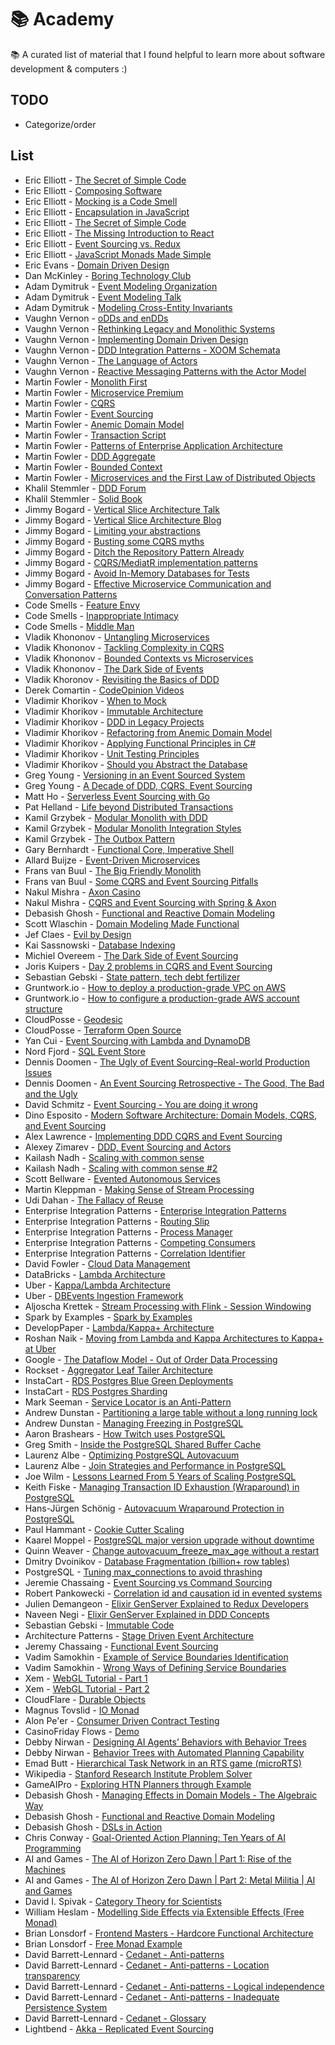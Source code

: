 # 📚 Academy

📚 A curated list of material that I found helpful to learn more about software development & computers :)


## TODO
- Categorize/order

## List
- Eric Elliott - [The Secret of Simple Code](https://www.youtube.com/watch?v=F-JvvFlYcts)
- Eric Elliott - [Composing Software](https://www.amazon.ca/Composing-Software-Exploration-Programming-Composition/dp/1661212565/ref=sr_1_1?dchild=1&keywords=composing+software&qid=1624062843&s=books&sr=1-1)
- Eric Elliott - [Mocking is a Code Smell](https://medium.com/javascript-scene/mocking-is-a-code-smell-944a70c90a6a)
- Eric Elliott - [Encapsulation in JavaScript](https://medium.com/javascript-scene/encapsulation-in-javascript-26be60e325b4)
- Eric Elliott - [The Secret of Simple Code](https://www.youtube.com/watch?v=F-JvvFlYcts)
- Eric Elliott - [The Missing Introduction to React](https://www.youtube.com/watch?v=BgZWA1EAIY0)
- Eric Elliott - [Event Sourcing vs. Redux](https://medium.com/@_ericelliott/the-command-pattern-event-sourcing-and-redux-are-all-different-architectures-but-they-all-3e36b70cbc60)
- Eric Elliott - [JavaScript Monads Made Simple](https://medium.com/javascript-scene/javascript-monads-made-simple-7856be57bfe8)
- Eric Evans - [Domain Driven Design](https://www.amazon.ca/Domain-Driven-Design-Tackling-Complexity-Software/dp/0321125215/ref=pd_lpo_1?pd_rd_i=0321125215&psc=1)
- Dan McKinley - [Boring Technology Club](http://boringtechnology.club/)
- Adam Dymitruk - [Event Modeling Organization](https://eventmodeling.org/)
- Adam Dymitruk - [Event Modeling Talk](https://www.youtube.com/watch?v=UYJ83me8O58)
- Adam Dymitruk - [Modeling Cross-Entity Invariants](https://www.youtube.com/watch?v=LuIVKL8y70E)
- Vaughn Vernon - [oDDs and enDDs](https://www.youtube.com/watch?v=4UZZjyQDgT8)
- Vaughn Vernon - [Rethinking Legacy and Monolithic Systems](https://www.youtube.com/watch?v=OSARwCnSRCI)
- Vaughn Vernon - [Implementing Domain Driven Design](https://www.amazon.ca/Implementing-Domain-Driven-Design-Vaughn-Vernon-ebook/dp/B00BCLEBN8/ref=sr_1_1?dchild=1&keywords=vaughn+vernon&qid=1624141592&sr=8-1)
- Vaughn Vernon - [DDD Integration Patterns - XOOM Schemata](https://docs.vlingo.io/xoom-schemata)
- Vaughn Vernon - [The Language of Actors](https://www.youtube.com/watch?v=gHqxPV_lT_I)
- Vaughn Vernon - [Reactive Messaging Patterns with the Actor Model](https://www.amazon.ca/Reactive-Messaging-Patterns-Actor-Model/dp/0133846830)
- Martin Fowler - [Monolith First](https://martinfowler.com/bliki/MonolithFirst.html)
- Martin Fowler - [Microservice Premium](https://martinfowler.com/bliki/MicroservicePremium.html)
- Martin Fowler - [CQRS](https://martinfowler.com/bliki/CQRS.html)
- Martin Fowler - [Event Sourcing](https://martinfowler.com/eaaDev/EventSourcing.html)
- Martin Fowler - [Anemic Domain Model](https://martinfowler.com/bliki/AnemicDomainModel.html)
- Martin Fowler - [Transaction Script](https://martinfowler.com/eaaCatalog/transactionScript.html)
- Martin Fowler - [Patterns of Enterprise Application Architecture](https://www.amazon.ca/Patterns-Enterprise-Application-Architecture-Martin/dp/0321127420/ref=sr_1_1?crid=2Z4PNNZS8S5G2&dchild=1&keywords=patterns+of+enterprise+application+architecture&qid=1624062774&s=books&sprefix=patterns+of+enter%2Cstripbooks%2C153&sr=1-1)
- Martin Fowler - [DDD Aggregate](https://martinfowler.com/bliki/DDD_Aggregate.html)
- Martin Fowler - [Bounded Context](https://martinfowler.com/bliki/BoundedContext.html)
- Martin Fowler - [Microservices and the First Law of Distributed Objects](https://martinfowler.com/articles/distributed-objects-microservices.html)
- Khalil Stemmler - [DDD Forum](https://github.com/stemmlerjs/ddd-forum)
- Khalil Stemmler - [Solid Book](https://solidbook.io/)
- Jimmy Bogard - [Vertical Slice Architecture Talk](https://www.youtube.com/watch?v=5kOzZz2vj2o)
- Jimmy Bogard - [Vertical Slice Architecture Blog](https://jimmybogard.com/vertical-slice-architecture/)
- Jimmy Bogard - [Limiting your abstractions](https://lostechies.com/jimmybogard/2012/09/20/limiting-your-abstractions/)
- Jimmy Bogard - [Busting some CQRS myths](https://lostechies.com/jimmybogard/2012/08/22/busting-some-cqrs-myths/)
- Jimmy Bogard - [Ditch the Repository Pattern Already](https://lostechies.com/derekgreer/2018/02/20/ditch-the-repository-pattern-already/)
- Jimmy Bogard - [CQRS/MediatR implementation patterns](https://lostechies.com/jimmybogard/2016/10/27/cqrsmediatr-implementation-patterns/)
- Jimmy Bogard - [Avoid In-Memory Databases for Tests](https://jimmybogard.com/avoid-in-memory-databases-for-tests/)
- Jimmy Bogard - [Effective Microservice Communication and Conversation Patterns](https://www.youtube.com/watch?v=aHsVsbo_VOE)
- Code Smells - [Feature Envy](https://refactoring.guru/smells/feature-envy)
- Code Smells - [Inappropriate Intimacy](https://refactoring.guru/smells/inappropriate-intimacy)
- Code Smells - [Middle Man](https://refactoring.guru/smells/middle-man)
- Vladik Khononov - [Untangling Microservices](https://vladikk.com/2020/04/09/untangling-microservices/)
- Vladik Khononov - [Tackling Complexity in CQRS](https://vladikk.com/2017/03/20/tackling-complexity-in-cqrs/)
- Vladik Khononov - [Bounded Contexts vs Microservices](https://vladikk.com/2018/01/21/bounded-contexts-vs-microservices/)
- Vladik Khononov - [The Dark Side of Events](https://www.youtube.com/watch?v=ILC0RP-NcLE&ab_channel=NDCConferences)
- Vladik Khoronov - [Revisiting the Basics of DDD](https://vladikk.com/2018/01/26/revisiting-the-basics-of-ddd/)
- Derek Comartin - [CodeOpinion Videos](https://www.youtube.com/watch?v=bxGkavGaEiM)
- Vladimir Khorikov - [When to Mock](https://enterprisecraftsmanship.com/posts/when-to-mock/)
- Vladimir Khorikov - [Immutable Architecture](https://enterprisecraftsmanship.com/posts/immutable-architecture/)
- Vladimir Khorikov - [DDD in Legacy Projects](https://www.pluralsight.com/courses/domain-driven-design-legacy-projects)
- Vladimir Khorikov - [Refactoring from Anemic Domain Model](https://www.pluralsight.com/courses/refactoring-anemic-domain-model)
- Vladimir Khorikov - [Applying Functional Principles in C#](https://www.pluralsight.com/courses/csharp-applying-functional-principles)
- Vladimir Khorikov - [Unit Testing Principles](https://www.amazon.ca/Unit-Testing-Principles-Practices-Patterns/dp/1617296279/ref=sr_1_1?dchild=1&keywords=unit+testing+principles&qid=1624062808&s=books&sr=1-1)
- Vladimir Khorikov - [Should you Abstract the Database](https://enterprisecraftsmanship.com/posts/should-you-abstract-database)
- Greg Young - [Versioning in an Event Sourced System](https://leanpub.com/esversioning/read)
- Greg Young - [A Decade of DDD, CQRS, Event Sourcing](https://www.youtube.com/watch?v=LDW0QWie21s)
- Matt Ho - [Serverless Event Sourcing with Go](https://www.youtube.com/watch?v=B-reKkB8L5Q)
- Pat Helland - [Life beyond Distributed Transactions](http://cs.brown.edu/courses/cs227/archives/2012/papers/weaker/cidr07p15.pdf)
- Kamil Grzybek - [Modular Monolith with DDD](https://github.com/kgrzybek/modular-monolith-with-ddd)
- Kamil Grzybek - [Modular Monolith Integration Styles](http://www.kamilgrzybek.com/design/modular-monolith-integration-styles/)
- Kamil Grzybek - [The Outbox Pattern](http://www.kamilgrzybek.com/design/the-outbox-pattern/)
- Gary Bernhardt - [Functional Core, Imperative Shell](https://www.youtube.com/watch?v=yTkzNHF6rMs)
- Allard Buijze - [Event-Driven Microservices](https://www.youtube.com/watch?v=jrbWIS7BH70)
- Frans van Buul - [The Big Friendly Monolith](https://www.youtube.com/watch?v=NgVk74f5Jes)
- Frans van Buul - [Some CQRS and Event Sourcing Pitfalls](https://axoniq.io/blog-overview/some-cqrses-pitfalls)
- Nakul Mishra - [Axon Casino](https://github.com/nklmish/axon-casino)
- Nakul Mishra - [CQRS and Event Sourcing with Spring & Axon](https://www.youtube.com/watch?v=hkJ29ER1EZU)
- Debasish Ghosh - [Functional and Reactive Domain Modeling ](https://www.manning.com/books/functional-and-reactive-domain-modeling)
- Scott Wlaschin - [Domain Modeling Made Functional](https://www.amazon.ca/Domain-Modeling-Made-Functional-Domain-Driven/dp/1680502549#:~:text=Domain%20Modeling%20Made%20Functional%3A%20Tackle,9781680502541%3A%20Books%20%2D%20Amazon.ca)
- Jef Claes - [Evil by Design](https://www.youtube.com/watch?v=EmMvnB2v1GQ)
- Kai Sassnowski - [Database Indexing](https://www.youtube.com/watch?v=HubezKbFL7E)
- Michiel Overeem - [The Dark Side of Event Sourcing](https://www.movereem.nl/files/2017SANER-eventsourcing.pdf)
- Joris Kuipers - [Day 2 problems in CQRS and Event Sourcing](https://www.youtube.com/watch?v=73KxyTUU4nU)
- Sebastian Gebski - [State pattern, tech debt fertilizer](https://no-kill-switch.ghost.io/state-pattern-tech-debt-fertilizer/)
- Gruntwork.io - [How to deploy a production-grade VPC on AWS](https://gruntwork.io/guides/networking/how-to-deploy-production-grade-vpc-aws/)
- Gruntwork.io - [How to configure a production-grade AWS account structure](https://gruntwork.io/guides/foundations/how-to-configure-production-grade-aws-account-structure/)
- CloudPosse - [Geodesic](https://github.com/cloudposse/geodesic)
- CloudPosse - [Terraform Open Source](https://cloudposse.com/)
- Yan Cui - [Event Sourcing with Lambda and DynamoDB](https://theburningmonk.com/2019/08/a-simple-event-sourcing-example-with-snapshots-using-lambda-and-dynamodb/)
- Nord Fjord - [SQL Event Store](https://nordfjord.io/blog/sql-event-store-maybe-not)
- Dennis Doomen - [The Ugly of Event Sourcing–Real-world Production Issues](https://www.continuousimprover.com/2017/11/the-ugly-of-event-sourcingreal-world.html)
- Dennis Doomen - [An Event Sourcing Retrospective - The Good, The Bad and the Ugly](https://www.youtube.com/watch?v=goknSHnTD4M&ab_channel=MicroCPH)
- David Schmitz - [Event Sourcing - You are doing it wrong](https://www.youtube.com/watch?v=GzrZworHpIk)
- Dino Esposito - [Modern Software Architecture: Domain Models, CQRS, and Event Sourcing](https://app.pluralsight.com/library/courses/modern-software-architecture-domain-models-cqrs-event-sourcing/table-of-contents)
- Alex Lawrence - [Implementing DDD CQRS and Event Sourcing](https://leanpub.com/implementing-ddd-cqrs-and-event-sourcing)
- Alexey Zimarev - [DDD, Event Sourcing and Actors](https://www.youtube.com/watch?v=58_Ehl3oETY&ab_channel=KanDDDinsky)
- Kailash Nadh - [Scaling with common sense](https://zerodha.tech/blog/scaling-with-common-sense/)
- Kailash Nadh - [Scaling with common sense #2](https://zerodha.tech/blog/being-future-ready-with-common-sense/)
- Scott Bellware - [Evented Autonomous Services](https://www.youtube.com/watch?v=qgKlu5gFsJM)
- Martin Kleppman - [Making Sense of Stream Processing](https://assets.confluent.io/m/2a60fabedb2dfbb1/original/20190307-EB-Making_Sense_of_Stream_Processing_Confluent.pdf)
- Udi Dahan - [The Fallacy of Reuse](https://udidahan.com/2009/06/07/the-fallacy-of-reuse/)
- Enterprise Integration Patterns - [Enterprise Integration Patterns](https://www.enterpriseintegrationpatterns.com/patterns/messaging/)
- Enterprise Integration Patterns - [Routing Slip](https://www.enterpriseintegrationpatterns.com/patterns/messaging/RoutingTable.html)
- Enterprise Integration Patterns - [Process Manager](https://www.enterpriseintegrationpatterns.com/patterns/messaging/ProcessManager.html)
- Enterprise Integration Patterns - [Competing Consumers](https://www.enterpriseintegrationpatterns.com/patterns/messaging/CompetingConsumers.html)
- Enterprise Integration Patterns - [Correlation Identifier](https://www.enterpriseintegrationpatterns.com/patterns/messaging/CorrelationIdentifier.html)
- David Fowler - [Cloud Data Management](https://dataschool.com/data-governance/)
- DataBricks - [Lambda Architecture](https://databricks.com/glossary/lambda-architecture)
- Uber - [Kappa/Lambda Architecture](https://eng.uber.com/kappa-architecture-data-stream-processing/)
- Uber - [DBEvents Ingestion Framework](https://eng.uber.com/dbevents-ingestion-framework/)
- Aljoscha Krettek - [Stream Processing with Flink - Session Windowing](https://www.ververica.com/blog/session-windowing-in-flink)
- Spark by Examples - [Spark by Examples](https://sparkbyexamples.com/)
- DevelopPaper - [Lambda/Kappa+ Architecture ](https://developpaper.com/how-does-big-data-architecture-integrate-streaming-and-batching/)
- Roshan Naik - [Moving from Lambda and Kappa Architectures to Kappa+ at Uber](https://www.youtube.com/watch?v=ExU7fJFw4Bg)
- Google - [The Dataflow Model - Out of Order Data Processing](https://research.google/pubs/pub43864/)
- Rockset - [Aggregator Leaf Tailer Architecture](https://rockset.com/blog/aggregator-leaf-tailer-an-architecture-for-live-analytics-on-event-streams/)
- InstaCart - [RDS Postgres Blue Green Deployments](https://tech.instacart.com/creating-a-logical-replica-from-a-snapshot-in-rds-postgres-886d9d2c7343)
- InstaCart - [RDS Postgres Sharding](https://tech.instacart.com/scaling-at-instacart-distributing-data-across-multiple-postgres-databases-with-rails-13b1e4eba202)
- Mark Seeman - [Service Locator is an Anti-Pattern](https://blog.ploeh.dk/2010/02/03/ServiceLocatorisanAnti-Pattern/)
- Andrew Dunstan - [Partitioning a large table without a long running lock](https://www.2ndquadrant.com/en/blog/partitioning-a-large-table-without-a-long-running-lock/)
- Andrew Dunstan - [Managing Freezing in PostgreSQL](https://www.2ndquadrant.com/en/blog/managing-freezing/)
- Aaron Brashears - [How Twitch uses PostgreSQL](https://blog.twitch.tv/en/2016/10/11/how-twitch-uses-postgresql-c34aa9e56f58/)
- Greg Smith - [Inside the PostgreSQL Shared Buffer Cache](https://www.2ndquadrant.com/wp-content/uploads/2019/05/Inside-the-PostgreSQL-Shared-Buffer-Cache.pdf)
- Laurenz Albe - [Optimizing PostgreSQL Autovacuum](https://www.cybertec-postgresql.com/en/postgresql-autovacuum-insert-only-tables/)
- Laurenz Albe - [Join Strategies and Performance in PostgreSQL](https://www.cybertec-postgresql.com/en/join-strategies-and-performance-in-postgresql/)
- Joe Wilm - [Lessons Learned From 5 Years of Scaling PostgreSQL](https://onesignal.com/blog/lessons-learned-from-5-years-of-scaling-postgresql/)
- Keith Fiske - [Managing Transaction ID Exhaustion (Wraparound) in PostgreSQL](https://blog.crunchydata.com/blog/managing-transaction-id-wraparound-in-postgresql)
- Hans-Jürgen Schönig - [Autovacuum Wraparound Protection in PostgreSQL](https://www.cybertec-postgresql.com/en/autovacuum-wraparound-protection-in-postgresql/)
- Paul Hammant - [Cookie Cutter Scaling](https://paulhammant.com/2011/11/29/cookie-cutter-scaling/)
- Kaarel Moppel - [PostgreSQL major version upgrade without downtime](https://www.cybertec-postgresql.com/en/upgrading-postgres-major-versions-using-logical-replication/)
- Quinn Weaver - [Change autovacuum_freeze_max_age without a restart](https://hacksoclock.blogspot.com/2017/03/change-autovacuumfreezemaxage-without.html)
- Dmitry Dvoinikov - [Database Fragmentation (billion+ row tables)](https://www.targeted.org/articles/databases/fragmentation.html)
- PostgreSQL - [Tuning max_connections to avoid thrashing](https://wiki.postgresql.org/wiki/Number_Of_Database_Connections)
- Jeremie Chassaing - [Event Sourcing vs Command Sourcing](https://thinkbeforecoding.com/post/2013/07/28/Event-Sourcing-vs-Command-Sourcing)
- Robert Pankowecki - [Correlation id and causation id in evented systems](https://blog.arkency.com/correlation-id-and-causation-id-in-evented-systems/)
- Julien Demangeon - [Elixir GenServer Explained to Redux Developers](https://marmelab.com/blog/2017/10/04/elixir-genserver-explained-to-redux-developers.html)
- Naveen Negi - [Elixir GenServer Explained in DDD Concepts](https://naveennegi.medium.com/domain-driven-design-in-elixir-4dc416ac0a36)
- Sebastian Gebski - [Immutable Code](https://no-kill-switch.ghost.io/wiping-the-tech-debt-out-with-immutable-code/)
- Architecture Patterns - [Stage Driven Event Architecture](https://www.oreilly.com/library/view/software-architecture-patterns/9781491971437/ch02.html)
- Jeremy Chassaing - [Functional Event Sourcing](https://www.youtube.com/watch?v=kgYGMVDHQHs&t=8538s&ab_channel=Event-DrivenInformationSystems)
- Vadim Samokhin - [Example of Service Boundaries Identification](https://medium.com/hackernoon/example-of-service-boundaries-identification-e9077c513560)
- Vadim Samokhin - [Wrong Ways of Defining Service Boundaries](https://medium.com/hackernoon/wrong-ways-of-defining-service-boundaries-d9e313007bcc)
- Xem - [WebGL Tutorial - Part 1](https://xem.github.io/articles/webgl-guide.html)
- Xem - [WebGL Tutorial - Part 2](https://xem.github.io/articles/webgl-guide-part-2.html)
- CloudFlare - [Durable Objects](https://developers.cloudflare.com/workers/learning/using-durable-objects)
- Magnus Tovslid - [IO Monad](https://medium.com/@magnusjt/the-io-monad-in-javascript-how-does-it-compare-to-other-techniques-124ef8a35b63)
- Alon Pe'er - [Consumer Driven Contract Testing](https://www.youtube.com/watch?v=nQ0UGY2-YYI)
- CasinoFriday Flows - [Demo](https://www.youtube.com/watch?v=S5ndrNngMo4)
- Debby Nirwan - [Designing AI Agents’ Behaviors with Behavior Trees](https://towardsdatascience.com/designing-ai-agents-behaviors-with-behavior-trees-b28aa1c3cf8a)
- Debby Nirwan - [Behavior Trees with Automated Planning Capability](https://towardsdatascience.com/behavior-trees-with-automated-planning-capability-ad2a9ff9b28e)
- Emad Butt - [Hierarchical Task Network in an RTS game (microRTS)](https://www.youtube.com/watch?v=GpaUVZcTpKk)
- Wikipedia - [Stanford Research Institute Problem Solver](https://en.wikipedia.org/wiki/Stanford_Research_Institute_Problem_Solver)
- GameAIPro - [Exploring HTN Planners through Example](https://www.gameaipro.com/GameAIPro/GameAIPro_Chapter12_Exploring_HTN_Planners_through_Example.pdf)
- Debasish Ghosh - [Managing Effects in Domain Models - The Algebraic Way](https://www.youtube.com/watch?v=wmrbVjjBRXM)
- Debasish Ghosh - [Functional and Reactive Domain Modeling](https://www.manning.com/books/functional-and-reactive-domain-modeling)
- Debasish Ghosh - [DSLs in Action](https://www.manning.com/books/dsls-in-action)
- Chris Conway - [Goal-Oriented Action Planning: Ten Years of AI Programming](https://www.youtube.com/watch?v=gm7K68663rA)
- AI and Games - [The AI of Horizon Zero Dawn | Part 1: Rise of the Machines](https://www.youtube.com/watch?v=XxuSFBVQULY)
- AI and Games - [The AI of Horizon Zero Dawn | Part 2: Metal Militia | AI and Games](https://www.youtube.com/watch?v=9RRjM1yNvy4)
- David I. Spivak - [Category Theory for Scientists](https://ocw.mit.edu/courses/mathematics/18-s996-category-theory-for-scientists-spring-2013/textbook/MIT18_S996S13_textbook.pdf)
- William Heslam - [Modelling Side Effects via Extensible Effects (Free Monad)](https://www.youtube.com/watch?v=uxdMJwA5fBY&ab_channel=CodeSync)
- Brian Lonsdorf - [Frontend Masters - Hardcore Functional Architecture](https://frontendmasters.com/courses/hardcore-js-patterns)
- Brian Lonsdorf - [Free Monad Example](https://github.com/DrBoolean/freeky)
- David Barrett-Lennard - [Cedanet - Anti-patterns](https://cedanet.com.au/antipatterns/)
- David Barrett-Lennard - [Cedanet - Anti-patterns - Location transparency](https://cedanet.com.au/antipatterns/location-transparency.php)
- David Barrett-Lennard - [Cedanet - Anti-patterns - Logical independence](https://cedanet.com.au/relational-model/logical-independence.php)
- David Barrett-Lennard - [Cedanet - Anti-patterns - Inadequate Persistence System](https://cedanet.com.au/antipatterns/inadequate-persistence-system.php)
- David Barrett-Lennard - [Cedanet - Glossary](https://cedanet.com.au/site-map.php)
- Lightbend - [Akka - Replicated Event Sourcing](https://akka.io/blog/news/2020/09/09/replicated-event-sourcing-video)
